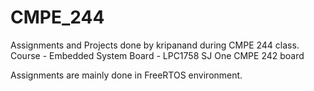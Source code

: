 # CMPE_244
Assignments and Projects done by kripanand during CMPE 244 class.
Course - Embedded System
Board - LPC1758 SJ One CMPE 242 board

Assignments are mainly done in FreeRTOS environment.
